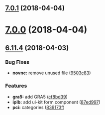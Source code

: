 <a name="7.0.1"></a>
## [7.0.1](https://github.com/ovh-ux/ovh-manager-cloud/compare/v7.0.0...v7.0.1) (2018-04-04)



<a name="7.0.0"></a>
# [7.0.0](https://github.com/ovh-ux/ovh-manager-cloud/compare/v6.11.4...v7.0.0) (2018-04-04)



<a name="6.11.4"></a>
## [6.11.4](https://github.com/ovh-ux/ovh-manager-cloud/compare/v6.11.3...v6.11.4) (2018-04-03)


### Bug Fixes

* **novnc:** remove unused file ([9503c83](https://github.com/ovh-ux/ovh-manager-cloud/commit/9503c83))


### Features

* **gra5:** add GRA5 ([cf8bd39](https://github.com/ovh-ux/ovh-manager-cloud/commit/cf8bd39))
* **iplb:** add ui-kit form component ([87ed997](https://github.com/ovh-ux/ovh-manager-cloud/commit/87ed997))
* **pci:** categories ([839173f](https://github.com/ovh-ux/ovh-manager-cloud/commit/839173f))



